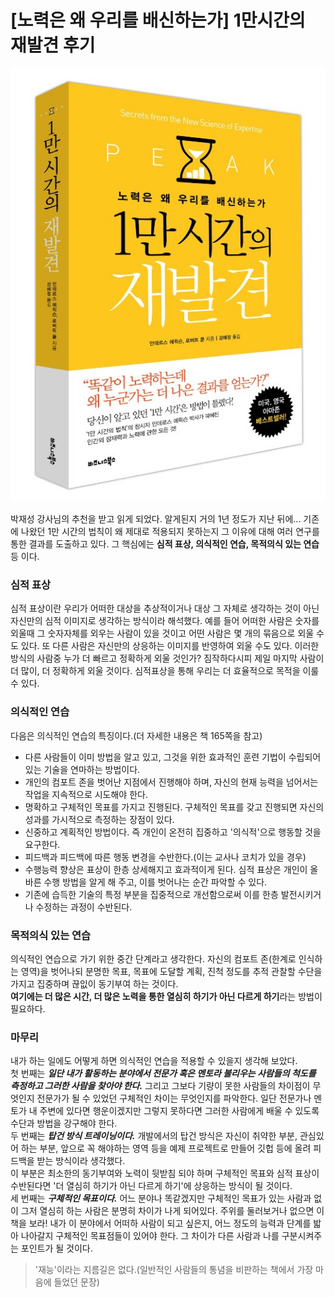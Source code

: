 # [노력은 왜 우리를 배신하는가] 1만시간의 재발견 후기

<p align="center">
<img src="/images/Book/recovery_book.jpg"/>
</p>


박재성 강사님의 추천을 받고 읽게 되었다. 알게된지 거의 1년 정도가 지난 뒤에...
기존에 나왔던 1만 시간의 법칙이 왜 제대로 적용되지 못하는지 그 이유에 대해 여러 연구를 통한 결과를 도출하고 있다. 그 핵심에는 **심적 표상, 의식적인 연습, 목적의식 있는 연습** 등 이다.

### 심적 표상
심적 표상이란 우리가 어떠한 대상을 추상적이거나 대상 그 자체로 생각하는 것이 아닌 자신만의 심적 이미지로 생각하는 방식이라 해석했다. 예를 들어 어떠한 사람은 숫자를 외울때 그 숫자자체를 외우는 사람이 있을 것이고 
어떤 사람은 몇 개의 묶음으로 외울 수도 있다. 또 다른 사람은 자신만의 상응하는 이미지를 반영하여 외울 수도 있다. 이러한 방식의 사람중 누가 더 빠르고 정확하게 외울 것인가? 
짐작하다시피 제일 마지막 사람이 더 많이, 더 정확하게 외울 것이다. 심적표상을 통해 우리는 더 효율적으로 목적을 이룰 수 있다.

### 의식적인 연습
다음은 의식적인 연습의 특징이다.(더 자세한 내용은 책 165쪽을 참고)
- 다른 사람들이 이미 방법을 알고 있고, 그것을 위한 효과적인 훈련 기법이 수립되어 있는 기술을 연마하는 방법이다.
- 개인의 컴포트 존을 벗어난 지점에서 진행해야 하며, 자신의 현재 능력을 넘어서는 작업을 지속적으로 시도해야 한다.
- 명확하고 구체적인 목표를 가지고 진행된다. 구체적인 목표를 갖고 진행되면 자신의 성과를 가시적으로 측정하는 장점이 있다.
- 신중하고 계획적인 방법이다. 즉 개인이 온전히 집중하고 '의식적'으로 행동할 것을 요구한다.
- 피드백과 피드백에 따른 행동 변경을 수반한다.(이는 교사나 코치가 있을 경우)
- 수행능력 향상은 표상이 한층 상세해지고 효과적이게 된다. 심적 표상은 개인이 올바른 수행 방법을 알게 해 주고, 이를 벗어나는 순간 파악할 수 있다.
- 기존에 습득한 기술의 특정 부분을 집중적으로 개선함으로써 이를 한층 발전시키거나 수정하는 과정이 수반된다.

### 목적의식 있는 연습
의식적인 연습으로 가기 위한 중간 단계라고 생각한다. 자신의 컴포트 존(한계로 인식하는 영역)을 벗어나되 분명한 목표, 목표에 도달할 계획, 진척 정도를 추적 관찰할 수단을 가지고 집중하며 끊잆이 동기부여 하는 것이다.  
**여기에는 더 많은 시간, 더 많은 노력을 통한 열심히 하기가 아닌 다르게 하기**라는 방법이 필요하다.

### 마무리
내가 하는 일에도 어떻게 하면 의식적인 연습을 적용할 수 있을지 생각해 보았다.
<br>
첫 번째는 ***일단 내가 활동하는 분야에서 전문가 혹은 멘토라 불리우는 사람들의 척도를 측정하고 그러한 사람을 찾아야 한다.*** 
그리고 그보다 기량이 못한 사람들의 차이점이 무엇인지 전문가가 될 수 있었던 구체적인 차이는 무엇인지를 파악한다. 일단 전문가나 멘토가 내 주변에 있다면 행운이겠지만 그렇지 못하다면 
그러한 사람에게 배울 수 있도록 수단과 방법을 강구해야 한다.
<br>
두 번째는 ***탑건 방식 트레이닝이다.*** 개발에서의 탑건 방식은 자신이 취약한 부분, 관심있어 하는 부분, 앞으로 꼭 해야하는 영역 등을 예제 프로젝트로 만들어 깃헙 등에 올려 피드백을 받는 방식이라 생각했다.  
이 부분은 최소한의 동기부여와 노력이 뒷받침 되야 하며 구체적인 목표와 심적 표상이 수반된다면 '더 열심히 하기가 아닌 다르게 하기'에 상응하는 방식이 될 것이다.
<br>
세 번째는 ***구체적인 목표이다.*** 어느 분야나 똑같겠지만 구체적인 목표가 있는 사람과 없이 그저 열심히 하는 사람은 분명히 차이가 나게 되어있다. 주위를 둘러보거나 없으면 이 책을 보라! 
내가 이 분야에서 어떠하 사람이 되고 싶은지, 어느 정도의 능력과 단계를 밟아 나아갈지 구체적인 목표점들이 있어야 한다. 그 차이가 다른 사람과 나를 구분시켜주는 포인트가 될 것이다.

>'재능'이라는 지름길은 없다.(일반적인 사람들의 통념을 비판하는 책에서 가장 마음에 들었던 문장)